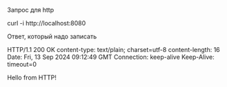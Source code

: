 Запрос для http

curl -i http://localhost:8080

Ответ, который надо записать

HTTP/1.1 200 OK
content-type: text/plain; charset=utf-8
content-length: 16
Date: Fri, 13 Sep 2024 09:12:49 GMT
Connection: keep-alive
Keep-Alive: timeout=0

Hello from HTTP!